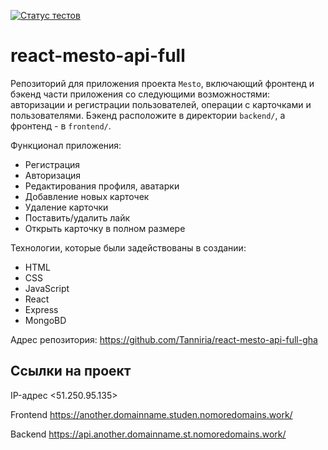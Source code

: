 [![Статус тестов](../../actions/workflows/tests.yml/badge.svg)](../../actions/workflows/tests.yml)

# react-mesto-api-full
Репозиторий для приложения проекта `Mesto`, включающий фронтенд и бэкенд части приложения со следующими возможностями: авторизации и регистрации пользователей, операции с карточками и пользователями. Бэкенд расположите в директории `backend/`, а фронтенд - в `frontend/`. 
  
Функционал приложения:

* Регистрация
* Авторизация
* Редактирования профиля, аватарки
* Добавление новых карточек
* Удаление карточки
* Поставить/удалить лайк
* Открыть карточку в полном размере

Технологии, которые были задействованы в создании:

* HTML
* CSS 
* JavaScript
* React
* Express
* MongoBD


Адрес репозитория: https://github.com/Tanniria/react-mesto-api-full-gha

## Ссылки на проект

IP-адрес <51.250.95.135>

Frontend https://another.domainname.studen.nomoredomains.work/

Backend https://api.another.domainname.st.nomoredomains.work/

